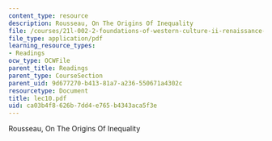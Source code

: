 ```yaml
---
content_type: resource
description: Rousseau, On The Origins Of Inequality
file: /courses/21l-002-2-foundations-of-western-culture-ii-renaissance-to-modernity-spring-2003/ca03b4f8626b7dd4e765b4343aca5f3e_lec10.pdf
file_type: application/pdf
learning_resource_types:
- Readings
ocw_type: OCWFile
parent_title: Readings
parent_type: CourseSection
parent_uid: 9d677270-b413-81a7-a236-550671a4302c
resourcetype: Document
title: lec10.pdf
uid: ca03b4f8-626b-7dd4-e765-b4343aca5f3e
---
```

Rousseau, On The Origins Of Inequality

